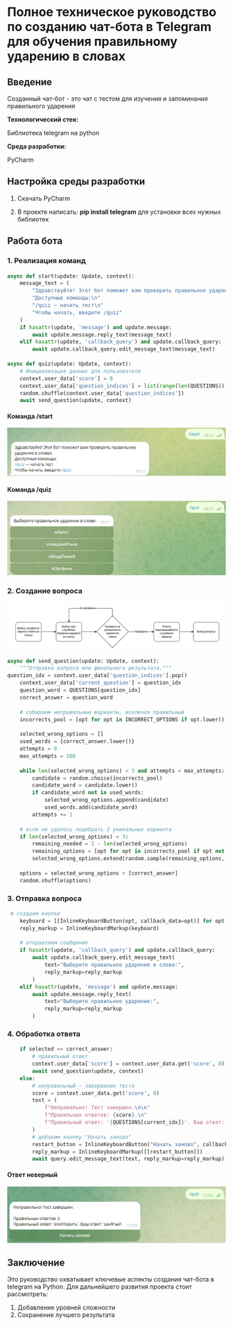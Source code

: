# Полное техническое руководство по созданию чат-бота в Telegram для обучения правильному ударению в словах
## Введение
Созданный чат-бот - это чат с тестом для изучения и запоминания правильного ударения

  **Технологический стек:**
  
  Библиотека telegram на python
  
  **Среда разработки:**
  
  PyCharm

## Настройка среды разработки
  1. Скачать PyCharm
  
  2. В проекте написать: **pip install telegram** для установки всех нужных библиотек
## Работа бота
### 1. Реализация команд

```python
async def start(update: Update, context):
    message_text = (
        "Здравствуйте! Этот бот поможет вам проверить правильное ударение в словах.\n"
        "Доступные команды:\n"
        "/quiz — начать тест\n"
        "Чтобы начать, введите /quiz"
    )
    if hasattr(update, 'message') and update.message:
        await update.message.reply_text(message_text)
    elif hasattr(update, 'callback_query') and update.callback_query:
        await update.callback_query.edit_message_text(message_text)

async def quiz(update: Update, context):
    # Инициализация данных для пользователя
    context.user_data['score'] = 0
    context.user_data['question_indices'] = list(range(len(QUESTIONS)))
    random.shuffle(context.user_data['question_indices'])
    await send_question(update, context)
```
#### Команда /start
![alt text](https://github.com/ctrannik787/PD/blob/main/Start.png?raw=true)
#### Команда /quiz
![alt text](https://github.com/ctrannik787/PD/blob/main/Quiz.png?raw=true)
### 2. Создание вопроса
![alt text](https://github.com/ctrannik787/PD/blob/main/question.png?raw=true)
```python
async def send_question(update: Update, context):
    """Отправка вопроса или финального результата."""
question_idx = context.user_data['question_indices'].pop()
    context.user_data['current_question'] = question_idx
    question_word = QUESTIONS[question_idx]
    correct_answer = question_word

    # собираем неправильные варианты, исключая правильный
    incorrects_pool = [opt for opt in INCORRECT_OPTIONS if opt.lower() != correct_answer.lower()]

    selected_wrong_options = []
    used_words = {correct_answer.lower()}
    attempts = 0
    max_attempts = 100

    while len(selected_wrong_options) < 3 and attempts < max_attempts:
        candidate = random.choice(incorrects_pool)
        candidate_word = candidate.lower()
        if candidate_word not in used_words:
            selected_wrong_options.append(candidate)
            used_words.add(candidate_word)
        attempts += 1

    # если не удалось подобрать 3 уникальных варианта
    if len(selected_wrong_options) < 3:
        remaining_needed = 3 - len(selected_wrong_options)
        remaining_options = [opt for opt in incorrects_pool if opt not in selected_wrong_options]
        selected_wrong_options.extend(random.sample(remaining_options, remaining_needed))

    options = selected_wrong_options + [correct_answer]
    random.shuffle(options)
```
### 3. Отправка вопроса
```python
 # создаем кнопки
    keyboard = [[InlineKeyboardButton(opt, callback_data=opt)] for opt in options]
    reply_markup = InlineKeyboardMarkup(keyboard)

    # отправляем сообщение
    if hasattr(update, 'callback_query') and update.callback_query:
        await update.callback_query.edit_message_text(
            text="Выберите правильное ударение в слове:",
            reply_markup=reply_markup
        )
    elif hasattr(update, 'message') and update.message:
        await update.message.reply_text(
            text="Выберите правильное ударение:",
            reply_markup=reply_markup
        )
```
### 4. Обработка ответа
```python
    if selected == correct_answer:
        # правильный ответ
        context.user_data['score'] = context.user_data.get('score', 0) + 1
        await send_question(update, context)
    else:
        # неправильный — завершение теста
        score = context.user_data.get('score', 0)
        text = (
            f"Неправильно! Тест завершен.\n\n"
            f"Правильных ответов: {score}.\n"
            f"Правильный ответ: '{QUESTIONS[current_idx]}'. Ваш ответ: '{selected}'."
        )
        # добавим кнопку "Начать заново"
        restart_button = InlineKeyboardButton("Начать заново", callback_data='restart')
        reply_markup = InlineKeyboardMarkup([[restart_button]])
        await query.edit_message_text(text, reply_markup=reply_markup)
```
#### Ответ неверный
![alt text](https://github.com/ctrannik787/PD/blob/main/Wrong.png?raw=true)
## Заключение
Это руководство охватывает ключевые аспекты создания чат-бота в telegram на Python. Для дальнейшего развития проекта стоит рассмотреть:
1. Добавление уровней сложности
2. Сохранение лучшего результата
